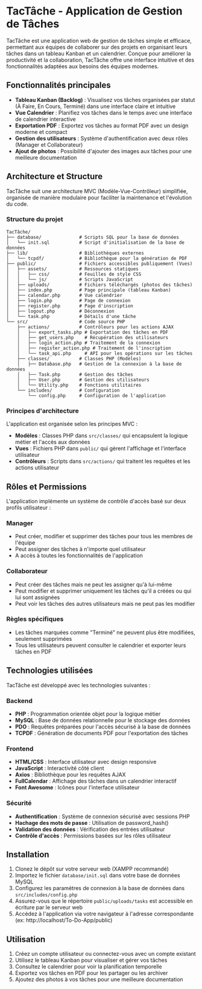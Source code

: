 # TacTâche - Application de Gestion de Tâches

TacTâche est une application web de gestion de tâches simple et efficace, permettant aux équipes de collaborer sur des projets en organisant leurs tâches dans un tableau Kanban et un calendrier. Conçue pour améliorer la productivité et la collaboration, TacTâche offre une interface intuitive et des fonctionnalités adaptées aux besoins des équipes modernes.

## Fonctionnalités principales

- **Tableau Kanban (Backlog)** : Visualisez vos tâches organisées par statut (À Faire, En Cours, Terminé) dans une interface claire et intuitive
- **Vue Calendrier** : Planifiez vos tâches dans le temps avec une interface de calendrier interactive
- **Exportation PDF** : Exportez vos tâches au format PDF avec un design moderne et compact
- **Gestion des utilisateurs** : Système d'authentification avec deux rôles (Manager et Collaborateur)
- **Ajout de photos** : Possibilité d'ajouter des images aux tâches pour une meilleure documentation

## Architecture et Structure

TacTâche suit une architecture MVC (Modèle-Vue-Contrôleur) simplifiée, organisée de manière modulaire pour faciliter la maintenance et l'évolution du code.

### Structure du projet

```
TacTâche/
├── database/              # Scripts SQL pour la base de données
│   └── init.sql           # Script d'initialisation de la base de données
├── lib/                   # Bibliothèques externes
│   └── tcpdf/             # Bibliothèque pour la génération de PDF
├── public/                # Fichiers accessibles publiquement (Vues)
│   ├── assets/            # Ressources statiques
│   │   ├── css/           # Feuilles de style CSS
│   │   └── js/            # Scripts JavaScript
│   ├── uploads/           # Fichiers téléchargés (photos des tâches)
│   ├── index.php          # Page principale (tableau Kanban)
│   ├── calendar.php       # Vue calendrier
│   ├── login.php          # Page de connexion
│   ├── register.php       # Page d'inscription
│   ├── logout.php         # Déconnexion
│   └── task.php           # Détails d'une tâche
└── src/                   # Code source PHP
    ├── actions/           # Contrôleurs pour les actions AJAX
    │   ├── export_tasks.php # Exportation des tâches en PDF
    │   ├── get_users.php    # Récupération des utilisateurs
    │   ├── login_action.php # Traitement de la connexion
    │   ├── register_action.php # Traitement de l'inscription
    │   └── task_api.php     # API pour les opérations sur les tâches
    ├── classes/           # Classes PHP (Modèles)
    │   ├── Database.php   # Gestion de la connexion à la base de données
    │   ├── Task.php       # Gestion des tâches
    │   ├── User.php       # Gestion des utilisateurs
    │   └── Utility.php    # Fonctions utilitaires
    └── includes/          # Configuration
        └── config.php     # Configuration de l'application
```

### Principes d'architecture

L'application est organisée selon les principes MVC :

- **Modèles** : Classes PHP dans `src/classes/` qui encapsulent la logique métier et l'accès aux données
- **Vues** : Fichiers PHP dans `public/` qui gèrent l'affichage et l'interface utilisateur
- **Contrôleurs** : Scripts dans `src/actions/` qui traitent les requêtes et les actions utilisateur

## Rôles et Permissions

L'application implémente un système de contrôle d'accès basé sur deux profils utilisateur :

### Manager
- Peut créer, modifier et supprimer des tâches pour tous les membres de l'équipe
- Peut assigner des tâches à n'importe quel utilisateur
- A accès à toutes les fonctionnalités de l'application

### Collaborateur
- Peut créer des tâches mais ne peut les assigner qu'à lui-même
- Peut modifier et supprimer uniquement les tâches qu'il a créées ou qui lui sont assignées
- Peut voir les tâches des autres utilisateurs mais ne peut pas les modifier

### Règles spécifiques
- Les tâches marquées comme "Terminé" ne peuvent plus être modifiées, seulement supprimées
- Tous les utilisateurs peuvent consulter le calendrier et exporter leurs tâches en PDF

## Technologies utilisées

TacTâche est développé avec les technologies suivantes :

### Backend
- **PHP** : Programmation orientée objet pour la logique métier
- **MySQL** : Base de données relationnelle pour le stockage des données
- **PDO** : Requêtes préparées pour l'accès sécurisé à la base de données
- **TCPDF** : Génération de documents PDF pour l'exportation des tâches

### Frontend
- **HTML/CSS** : Interface utilisateur avec design responsive
- **JavaScript** : Interactivité côté client
- **Axios** : Bibliothèque pour les requêtes AJAX
- **FullCalendar** : Affichage des tâches dans un calendrier interactif
- **Font Awesome** : Icônes pour l'interface utilisateur

### Sécurité
- **Authentification** : Système de connexion sécurisé avec sessions PHP
- **Hachage des mots de passe** : Utilisation de password_hash()
- **Validation des données** : Vérification des entrées utilisateur
- **Contrôle d'accès** : Permissions basées sur les rôles utilisateur

## Installation

1. Clonez le dépôt sur votre serveur web (XAMPP recommandé)
2. Importez le fichier `database/init.sql` dans votre base de données MySQL
3. Configurez les paramètres de connexion à la base de données dans `src/includes/config.php`
4. Assurez-vous que le répertoire `public/uploads/tasks` est accessible en écriture par le serveur web
5. Accédez à l'application via votre navigateur à l'adresse correspondante (ex: http://localhost/To-Do-App/public)

## Utilisation

1. Créez un compte utilisateur ou connectez-vous avec un compte existant
2. Utilisez le tableau Kanban pour visualiser et gérer vos tâches
3. Consultez le calendrier pour voir la planification temporelle
4. Exportez vos tâches en PDF pour les partager ou les archiver
5. Ajoutez des photos à vos tâches pour une meilleure documentation
